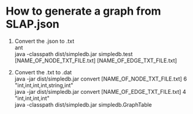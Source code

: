 How to generate a graph from SLAP.json
=========

1. Convert the .json to .txt <br />
ant <br />
java -classpath dist/simpledb.jar simpledb.test [NAME_OF_NODE_TXT_FILE.txt] [NAME_OF_EDGE_TXT_FILE.txt]<br />

2. Convert the .txt to .dat <br />
java -jar dist/simpledb.jar convert [NAME_OF_NODE_TXT_FILE.txt] 6 "int,int,int,int,string,int" <br />
java -jar dist/simpledb.jar convert [NAME_OF_EDGE_TXT_FILE.txt] 4 "int,int,int,int" <br />
java -classpath dist/simpledb.jar simpledb.GraphTable <br />